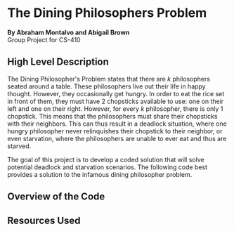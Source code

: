# The Dining Philosophers Problem

**By Abraham Montalvo and Abigail Brown**
<br>
Group Project for CS-410

## High Level Description

The Dining Philosopher's Problem states that there are _k_ philosophers seated around a table. These philosophers live
out their life in happy thought. However, they occasionally get hungry. In order to eat the rice set in front of them,
they must have 2 chopsticks available to use: one on their left and one on their right. However, for every _k_
philosopher, there is only 1 chopstick. This means that the philosophers must share their chopsticks with their
neighbors. This can thus result in a deadlock situation, where one hungry philosopher never relinquishes their chopstick
to their neighbor, or even starvation, where the philosophers are unable to ever eat and thus are starved.

The goal of this project is to develop a coded solution that will solve potential deadlock and starvation scenarios. The
following code best provides a solution to the infamous dining philosopher problem.

## Overview of the Code

## Resources Used

